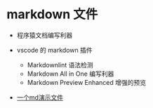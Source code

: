 # markdown 文件

- 程序猿文档编写利器
- vscode 的 markdown 插件
  - Markdownlint 语法检测
  - Markdown All in One 编写利器
  - Markdown Preview Enhanced 增强的预览

- [一个md演示文件](Test.md)
